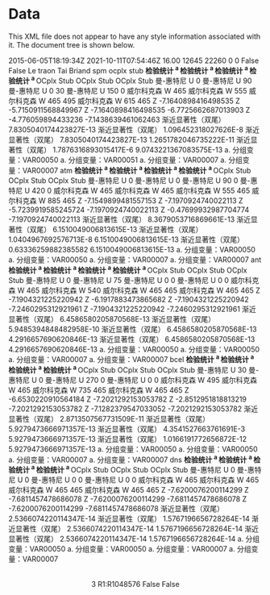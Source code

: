 # Data
This XML file does not appear to have any style information associated with it. The document tree is shown below.
<?mso-application progid="Excel.Sheet"?>
<Workbook xmlns="urn:schemas-microsoft-com:office:spreadsheet" xmlns:o="urn:schemas-microsoft-com:office:office" xmlns:x="urn:schemas-microsoft-com:office:excel" xmlns:ss="urn:schemas-microsoft-com:office:spreadsheet" xmlns:html="http://www.w3.org/TR/REC-html40">
<DocumentProperties xmlns="urn:schemas-microsoft-com:office:office">
<Created>2015-06-05T18:19:34Z</Created>
<LastSaved>2021-10-11T07:54:46Z</LastSaved>
<Version>16.00</Version>
</DocumentProperties>
<OfficeDocumentSettings xmlns="urn:schemas-microsoft-com:office:office">
<AllowPNG/>
<RemovePersonalInformation/>
</OfficeDocumentSettings>
<ExcelWorkbook xmlns="urn:schemas-microsoft-com:office:excel">
<WindowHeight>12645</WindowHeight>
<WindowWidth>22260</WindowWidth>
<WindowTopX>0</WindowTopX>
<WindowTopY>0</WindowTopY>
<ProtectStructure>False</ProtectStructure>
<ProtectWindows>False</ProtectWindows>
</ExcelWorkbook>
<Styles>
<Style ss:ID="Default" ss:Name="Normal">
<Alignment ss:Vertical="Bottom"/>
<Borders/>
<Font ss:FontName="等线" x:CharSet="134" ss:Size="11" ss:Color="#000000"/>
<Interior/>
<NumberFormat/>
<Protection/>
</Style>
<Style ss:ID="s16" ss:Name="常规_和图论对比的曼惠特尼检验">
<Alignment ss:Vertical="Bottom"/>
<Borders/>
<Font ss:FontName="Arial" x:Family="Swiss"/>
<Interior/>
<NumberFormat/>
<Protection/>
</Style>
<Style ss:ID="s19" ss:Parent="s16">
<Alignment ss:Horizontal="Left" ss:Vertical="Bottom" ss:WrapText="1"/>
<Borders>
<Border ss:Position="Bottom" ss:LineStyle="Continuous" ss:Weight="1" ss:Color="#993366"/>
</Borders>
<Font ss:FontName="MingLiU" x:Family="Modern" ss:Size="9" ss:Color="#333399"/>
</Style>
<Style ss:ID="s20" ss:Parent="s16">
<Alignment ss:Horizontal="Center" ss:Vertical="Bottom" ss:WrapText="1"/>
<Borders>
<Border ss:Position="Bottom" ss:LineStyle="Continuous" ss:Weight="1" ss:Color="#993366"/>
<Border ss:Position="Right" ss:LineStyle="Continuous" ss:Weight="1" ss:Color="#333333"/>
</Borders>
<Font ss:FontName="MingLiU" x:Family="Modern" ss:Size="9" ss:Color="#333399"/>
</Style>
<Style ss:ID="s21" ss:Parent="s16">
<Alignment ss:Horizontal="Center" ss:Vertical="Bottom" ss:WrapText="1"/>
<Borders>
<Border ss:Position="Bottom" ss:LineStyle="Continuous" ss:Weight="1" ss:Color="#993366"/>
<Border ss:Position="Left" ss:LineStyle="Continuous" ss:Weight="1" ss:Color="#333333"/>
</Borders>
<Font ss:FontName="MingLiU" x:Family="Modern" ss:Size="9" ss:Color="#333399"/>
</Style>
<Style ss:ID="s22" ss:Parent="s16">
<Alignment ss:Horizontal="Left" ss:Vertical="Top" ss:WrapText="1"/>
<Borders>
<Border ss:Position="Bottom" ss:LineStyle="Continuous" ss:Weight="1" ss:Color="#C0C0C0"/>
<Border ss:Position="Top" ss:LineStyle="Continuous" ss:Weight="1" ss:Color="#993366"/>
</Borders>
<Font ss:FontName="MingLiU" x:Family="Modern" ss:Size="9" ss:Color="#333399"/>
<Interior ss:Color="#CCCCFF" ss:Pattern="Solid"/>
</Style>
<Style ss:ID="s23" ss:Parent="s16">
<Alignment ss:Horizontal="Right" ss:Vertical="Top"/>
<Borders>
<Border ss:Position="Bottom" ss:LineStyle="Continuous" ss:Weight="1" ss:Color="#C0C0C0"/>
<Border ss:Position="Top" ss:LineStyle="Continuous" ss:Weight="1" ss:Color="#993366"/>
</Borders>
<Font ss:FontName="MingLiU" x:Family="Modern" ss:Size="9" ss:Color="#993300"/>
<NumberFormat ss:Format="###0.000"/>
</Style>
<Style ss:ID="s24" ss:Parent="s16">
<Alignment ss:Horizontal="Right" ss:Vertical="Top"/>
<Borders>
<Border ss:Position="Bottom" ss:LineStyle="Continuous" ss:Weight="1" ss:Color="#C0C0C0"/>
<Border ss:Position="Right" ss:LineStyle="Continuous" ss:Weight="1" ss:Color="#333333"/>
<Border ss:Position="Top" ss:LineStyle="Continuous" ss:Weight="1" ss:Color="#993366"/>
</Borders>
<Font ss:FontName="MingLiU" x:Family="Modern" ss:Size="9" ss:Color="#993300"/>
<NumberFormat ss:Format="###0.000"/>
</Style>
<Style ss:ID="s25" ss:Parent="s16">
<Alignment ss:Horizontal="Right" ss:Vertical="Top"/>
<Borders>
<Border ss:Position="Bottom" ss:LineStyle="Continuous" ss:Weight="1" ss:Color="#C0C0C0"/>
<Border ss:Position="Left" ss:LineStyle="Continuous" ss:Weight="1" ss:Color="#333333"/>
<Border ss:Position="Top" ss:LineStyle="Continuous" ss:Weight="1" ss:Color="#993366"/>
</Borders>
<Font ss:FontName="MingLiU" x:Family="Modern" ss:Size="9" ss:Color="#993300"/>
<NumberFormat ss:Format="###0.000"/>
</Style>
<Style ss:ID="s26" ss:Parent="s16">
<Alignment ss:Horizontal="Left" ss:Vertical="Top" ss:WrapText="1"/>
<Borders>
<Border ss:Position="Bottom" ss:LineStyle="Continuous" ss:Weight="1" ss:Color="#C0C0C0"/>
<Border ss:Position="Top" ss:LineStyle="Continuous" ss:Weight="1" ss:Color="#C0C0C0"/>
</Borders>
<Font ss:FontName="MingLiU" x:Family="Modern" ss:Size="9" ss:Color="#333399"/>
<Interior ss:Color="#CCCCFF" ss:Pattern="Solid"/>
</Style>
<Style ss:ID="s27" ss:Parent="s16">
<Alignment ss:Horizontal="Right" ss:Vertical="Top"/>
<Borders>
<Border ss:Position="Bottom" ss:LineStyle="Continuous" ss:Weight="1" ss:Color="#C0C0C0"/>
<Border ss:Position="Top" ss:LineStyle="Continuous" ss:Weight="1" ss:Color="#C0C0C0"/>
</Borders>
<Font ss:FontName="MingLiU" x:Family="Modern" ss:Size="9" ss:Color="#993300"/>
<NumberFormat ss:Format="###0.000"/>
</Style>
<Style ss:ID="s28" ss:Parent="s16">
<Alignment ss:Horizontal="Right" ss:Vertical="Top"/>
<Borders>
<Border ss:Position="Bottom" ss:LineStyle="Continuous" ss:Weight="1" ss:Color="#C0C0C0"/>
<Border ss:Position="Right" ss:LineStyle="Continuous" ss:Weight="1" ss:Color="#333333"/>
<Border ss:Position="Top" ss:LineStyle="Continuous" ss:Weight="1" ss:Color="#C0C0C0"/>
</Borders>
<Font ss:FontName="MingLiU" x:Family="Modern" ss:Size="9" ss:Color="#993300"/>
<NumberFormat ss:Format="###0.000"/>
</Style>
<Style ss:ID="s29" ss:Parent="s16">
<Alignment ss:Horizontal="Right" ss:Vertical="Top"/>
<Borders>
<Border ss:Position="Bottom" ss:LineStyle="Continuous" ss:Weight="1" ss:Color="#C0C0C0"/>
<Border ss:Position="Left" ss:LineStyle="Continuous" ss:Weight="1" ss:Color="#333333"/>
<Border ss:Position="Top" ss:LineStyle="Continuous" ss:Weight="1" ss:Color="#C0C0C0"/>
</Borders>
<Font ss:FontName="MingLiU" x:Family="Modern" ss:Size="9" ss:Color="#993300"/>
<NumberFormat ss:Format="###0.000"/>
</Style>
<Style ss:ID="s30" ss:Parent="s16">
<Alignment ss:Horizontal="Left" ss:Vertical="Top" ss:WrapText="1"/>
<Borders>
<Border ss:Position="Bottom" ss:LineStyle="Continuous" ss:Weight="1" ss:Color="#993366"/>
<Border ss:Position="Top" ss:LineStyle="Continuous" ss:Weight="1" ss:Color="#C0C0C0"/>
</Borders>
<Font ss:FontName="MingLiU" x:Family="Modern" ss:Size="9" ss:Color="#333399"/>
<Interior ss:Color="#CCCCFF" ss:Pattern="Solid"/>
</Style>
<Style ss:ID="s31" ss:Parent="s16">
<Alignment ss:Horizontal="Right" ss:Vertical="Top"/>
<Borders>
<Border ss:Position="Bottom" ss:LineStyle="Continuous" ss:Weight="1" ss:Color="#993366"/>
<Border ss:Position="Top" ss:LineStyle="Continuous" ss:Weight="1" ss:Color="#C0C0C0"/>
</Borders>
<Font ss:FontName="MingLiU" x:Family="Modern" ss:Size="9" ss:Color="#993300"/>
<NumberFormat ss:Format="###0.000"/>
</Style>
<Style ss:ID="s32" ss:Parent="s16">
<Alignment ss:Horizontal="Right" ss:Vertical="Top"/>
<Borders>
<Border ss:Position="Bottom" ss:LineStyle="Continuous" ss:Weight="1" ss:Color="#993366"/>
<Border ss:Position="Right" ss:LineStyle="Continuous" ss:Weight="1" ss:Color="#333333"/>
<Border ss:Position="Top" ss:LineStyle="Continuous" ss:Weight="1" ss:Color="#C0C0C0"/>
</Borders>
<Font ss:FontName="MingLiU" x:Family="Modern" ss:Size="9" ss:Color="#993300"/>
<NumberFormat ss:Format="###0.000"/>
</Style>
<Style ss:ID="s33" ss:Parent="s16">
<Alignment ss:Horizontal="Right" ss:Vertical="Top"/>
<Borders>
<Border ss:Position="Bottom" ss:LineStyle="Continuous" ss:Weight="1" ss:Color="#993366"/>
<Border ss:Position="Left" ss:LineStyle="Continuous" ss:Weight="1" ss:Color="#333333"/>
<Border ss:Position="Top" ss:LineStyle="Continuous" ss:Weight="1" ss:Color="#C0C0C0"/>
</Borders>
<Font ss:FontName="MingLiU" x:Family="Modern" ss:Size="9" ss:Color="#993300"/>
<NumberFormat ss:Format="###0.000"/>
</Style>
<Style ss:ID="s34" ss:Parent="s16">
<Alignment ss:Horizontal="Left" ss:Vertical="Top" ss:WrapText="1"/>
<Borders/>
<Font ss:FontName="MingLiU" x:Family="Modern" ss:Size="9" ss:Color="#993300"/>
</Style>
<Style ss:ID="s35" ss:Parent="s16">
<Alignment ss:Horizontal="Left" ss:Vertical="Top" ss:WrapText="1"/>
<Borders/>
<Font ss:FontName="MingLiU" x:Family="Modern" ss:Size="9" ss:Color="#333399"/>
<Interior ss:Color="#CCCCFF" ss:Pattern="Solid"/>
</Style>
<Style ss:ID="s36" ss:Parent="s16">
<Alignment ss:Horizontal="Center" ss:Vertical="Center" ss:WrapText="1"/>
<Borders/>
<Font ss:FontName="PMingLiU" x:Family="Roman" ss:Size="11" ss:Color="#993300" ss:Bold="1"/>
</Style>
</Styles>
<Worksheet ss:Name="Sheet1">
<Table ss:ExpandedColumnCount="13" ss:ExpandedRowCount="41" x:FullColumns="1" x:FullRows="1" ss:DefaultColumnWidth="54" ss:DefaultRowHeight="14.25">
<Row>
<Cell>
<Data ss:Type="String">Le traon</Data>
</Cell>
<Cell ss:Index="6">
<Data ss:Type="String">Tai</Data>
</Cell>
<Cell ss:Index="10">
<Data ss:Type="String">Briand</Data>
</Cell>
</Row>
<Row>
<Cell>
<Data ss:Type="String">spm</Data>
</Cell>
<Cell>
<Data ss:Type="String">ocplx</Data>
</Cell>
<Cell ss:Index="4">
<Data ss:Type="String">stub</Data>
</Cell>
</Row>
<Row ss:Height="15.75">
<Cell ss:MergeAcross="1" ss:StyleID="s36">
<ss:Data xmlns="http://www.w3.org/TR/REC-html40" ss:Type="String">
<B>
<Font html:Color="#993300">检验统计</Font>
<Sup>
<Font html:Color="#993300">a</Font>
</Sup>
</B>
</ss:Data>
</Cell>
<Cell ss:MergeAcross="1" ss:StyleID="s36">
<ss:Data xmlns="http://www.w3.org/TR/REC-html40" ss:Type="String">
<B>
<Font html:Color="#993300">检验统计</Font>
<Sup>
<Font html:Color="#993300">a</Font>
</Sup>
</B>
</ss:Data>
</Cell>
<Cell ss:StyleID="s16"/>
<Cell ss:MergeAcross="2" ss:StyleID="s36">
<ss:Data xmlns="http://www.w3.org/TR/REC-html40" ss:Type="String">
<B>
<Font html:Color="#993300">检验统计</Font>
<Sup>
<Font html:Color="#993300">a</Font>
</Sup>
</B>
</ss:Data>
</Cell>
<Cell ss:StyleID="s16"/>
<Cell ss:MergeAcross="2" ss:StyleID="s36">
<ss:Data xmlns="http://www.w3.org/TR/REC-html40" ss:Type="String">
<B>
<Font html:Color="#993300">检验统计</Font>
<Sup>
<Font html:Color="#993300">a</Font>
</Sup>
</B>
</ss:Data>
</Cell>
<Cell ss:StyleID="s16"/>
</Row>
<Row>
<Cell ss:StyleID="s19">
<Data ss:Type="String"/>
</Cell>
<Cell ss:StyleID="s20">
<Data ss:Type="String">OCplx</Data>
</Cell>
<Cell ss:Index="4" ss:StyleID="s21">
<Data ss:Type="String">Stub</Data>
</Cell>
<Cell ss:StyleID="s16"/>
<Cell ss:StyleID="s19">
<Data ss:Type="String"/>
</Cell>
<Cell ss:StyleID="s20">
<Data ss:Type="String">OCplx</Data>
</Cell>
<Cell ss:StyleID="s21">
<Data ss:Type="String">Stub</Data>
</Cell>
<Cell ss:StyleID="s16"/>
<Cell ss:StyleID="s19">
<Data ss:Type="String"/>
</Cell>
<Cell ss:StyleID="s20">
<Data ss:Type="String">OCplx</Data>
</Cell>
<Cell ss:StyleID="s21">
<Data ss:Type="String">Stub</Data>
</Cell>
<Cell ss:StyleID="s16"/>
</Row>
<Row>
<Cell ss:StyleID="s22">
<Data ss:Type="String">曼-惠特尼 U</Data>
</Cell>
<Cell ss:StyleID="s23">
<Data ss:Type="Number">0</Data>
</Cell>
<Cell ss:StyleID="s22">
<Data ss:Type="String">曼-惠特尼 U</Data>
</Cell>
<Cell ss:StyleID="s23">
<Data ss:Type="Number">90</Data>
</Cell>
<Cell ss:StyleID="s16"/>
<Cell ss:StyleID="s22">
<Data ss:Type="String">曼-惠特尼 U</Data>
</Cell>
<Cell ss:StyleID="s24">
<Data ss:Type="Number">0</Data>
</Cell>
<Cell ss:StyleID="s25">
<Data ss:Type="Number">30</Data>
</Cell>
<Cell ss:StyleID="s16"/>
<Cell ss:StyleID="s22">
<Data ss:Type="String">曼-惠特尼 U</Data>
</Cell>
<Cell ss:StyleID="s24">
<Data ss:Type="Number">150</Data>
</Cell>
<Cell ss:StyleID="s25">
<Data ss:Type="Number">0</Data>
</Cell>
<Cell ss:StyleID="s16"/>
</Row>
<Row ss:Height="22.5">
<Cell ss:StyleID="s26">
<Data ss:Type="String">威尔科克森 W</Data>
</Cell>
<Cell ss:StyleID="s27">
<Data ss:Type="Number">465</Data>
</Cell>
<Cell ss:StyleID="s26">
<Data ss:Type="String">威尔科克森 W</Data>
</Cell>
<Cell ss:StyleID="s27">
<Data ss:Type="Number">555</Data>
</Cell>
<Cell ss:StyleID="s16"/>
<Cell ss:StyleID="s26">
<Data ss:Type="String">威尔科克森 W</Data>
</Cell>
<Cell ss:StyleID="s28">
<Data ss:Type="Number">465</Data>
</Cell>
<Cell ss:StyleID="s29">
<Data ss:Type="Number">495</Data>
</Cell>
<Cell ss:StyleID="s16"/>
<Cell ss:StyleID="s26">
<Data ss:Type="String">威尔科克森 W</Data>
</Cell>
<Cell ss:StyleID="s28">
<Data ss:Type="Number">615</Data>
</Cell>
<Cell ss:StyleID="s29">
<Data ss:Type="Number">465</Data>
</Cell>
<Cell ss:StyleID="s16"/>
</Row>
<Row>
<Cell ss:StyleID="s26">
<Data ss:Type="String">Z</Data>
</Cell>
<Cell ss:StyleID="s27">
<Data ss:Type="Number">-7.1640898416498535</Data>
</Cell>
<Cell ss:StyleID="s26">
<Data ss:Type="String">Z</Data>
</Cell>
<Cell ss:StyleID="s27">
<Data ss:Type="Number">-5.7150911568849967</Data>
</Cell>
<Cell ss:StyleID="s16"/>
<Cell ss:StyleID="s26">
<Data ss:Type="String">Z</Data>
</Cell>
<Cell ss:StyleID="s28">
<Data ss:Type="Number">-7.1640898416498535</Data>
</Cell>
<Cell ss:StyleID="s29">
<Data ss:Type="Number">-6.7725662687013903</Data>
</Cell>
<Cell ss:StyleID="s16"/>
<Cell ss:StyleID="s26">
<Data ss:Type="String">Z</Data>
</Cell>
<Cell ss:StyleID="s28">
<Data ss:Type="Number">-4.776059894433236</Data>
</Cell>
<Cell ss:StyleID="s29">
<Data ss:Type="Number">-7.1438639461062463</Data>
</Cell>
<Cell ss:StyleID="s16"/>
</Row>
<Row ss:Height="22.5">
<Cell ss:StyleID="s30">
<Data ss:Type="String">渐近显著性（双尾）</Data>
</Cell>
<Cell ss:StyleID="s31">
<Data ss:Type="Number">7.8305040174423827E-13</Data>
</Cell>
<Cell ss:StyleID="s30">
<Data ss:Type="String">渐近显著性（双尾）</Data>
</Cell>
<Cell ss:StyleID="s31">
<Data ss:Type="Number">1.096452318027626E-8</Data>
</Cell>
<Cell ss:StyleID="s16"/>
<Cell ss:StyleID="s30">
<Data ss:Type="String">渐近显著性（双尾）</Data>
</Cell>
<Cell ss:StyleID="s32">
<Data ss:Type="Number">7.8305040174423827E-13</Data>
</Cell>
<Cell ss:StyleID="s33">
<Data ss:Type="Number">1.2651782046735222E-11</Data>
</Cell>
<Cell ss:StyleID="s16"/>
<Cell ss:StyleID="s30">
<Data ss:Type="String">渐近显著性（双尾）</Data>
</Cell>
<Cell ss:StyleID="s32">
<Data ss:Type="Number">1.7876316893015417E-6</Data>
</Cell>
<Cell ss:StyleID="s33">
<Data ss:Type="Number">9.0743221367083575E-13</Data>
</Cell>
<Cell ss:StyleID="s16"/>
</Row>
<Row ss:Height="33.75">
<Cell ss:StyleID="s34">
<Data ss:Type="String">a. 分组变量：VAR00050</Data>
</Cell>
<Cell ss:StyleID="s34"/>
<Cell ss:StyleID="s34">
<Data ss:Type="String">a. 分组变量：VAR00051</Data>
</Cell>
<Cell ss:StyleID="s34"/>
<Cell ss:StyleID="s16"/>
<Cell ss:StyleID="s34">
<Data ss:Type="String">a. 分组变量：VAR00007</Data>
</Cell>
<Cell ss:StyleID="s34"/>
<Cell ss:StyleID="s34"/>
<Cell ss:StyleID="s16"/>
<Cell ss:StyleID="s34">
<Data ss:Type="String">a. 分组变量：VAR00007</Data>
</Cell>
<Cell ss:StyleID="s34"/>
<Cell ss:StyleID="s34"/>
<Cell ss:StyleID="s16"/>
</Row>
<Row>
<Cell ss:StyleID="s35">
<Data ss:Type="String">atm</Data>
</Cell>
</Row>
<Row ss:Height="15.75">
<Cell ss:MergeAcross="1" ss:StyleID="s36">
<ss:Data xmlns="http://www.w3.org/TR/REC-html40" ss:Type="String">
<B>
<Font html:Color="#993300">检验统计</Font>
<Sup>
<Font html:Color="#993300">a</Font>
</Sup>
</B>
</ss:Data>
</Cell>
<Cell ss:MergeAcross="1" ss:StyleID="s36">
<ss:Data xmlns="http://www.w3.org/TR/REC-html40" ss:Type="String">
<B>
<Font html:Color="#993300">检验统计</Font>
<Sup>
<Font html:Color="#993300">a</Font>
</Sup>
</B>
</ss:Data>
</Cell>
<Cell ss:StyleID="s16"/>
<Cell ss:MergeAcross="2" ss:StyleID="s36">
<ss:Data xmlns="http://www.w3.org/TR/REC-html40" ss:Type="String">
<B>
<Font html:Color="#993300">检验统计</Font>
<Sup>
<Font html:Color="#993300">a</Font>
</Sup>
</B>
</ss:Data>
</Cell>
<Cell ss:StyleID="s16"/>
<Cell ss:MergeAcross="2" ss:StyleID="s36">
<ss:Data xmlns="http://www.w3.org/TR/REC-html40" ss:Type="String">
<B>
<Font html:Color="#993300">检验统计</Font>
<Sup>
<Font html:Color="#993300">a</Font>
</Sup>
</B>
</ss:Data>
</Cell>
<Cell ss:StyleID="s16"/>
</Row>
<Row>
<Cell ss:StyleID="s19">
<Data ss:Type="String"/>
</Cell>
<Cell ss:StyleID="s20">
<Data ss:Type="String">OCplx</Data>
</Cell>
<Cell ss:Index="4" ss:StyleID="s21">
<Data ss:Type="String">Stub</Data>
</Cell>
<Cell ss:StyleID="s16"/>
<Cell ss:StyleID="s19">
<Data ss:Type="String"/>
</Cell>
<Cell ss:StyleID="s20">
<Data ss:Type="String">OCplx</Data>
</Cell>
<Cell ss:StyleID="s21">
<Data ss:Type="String">Stub</Data>
</Cell>
<Cell ss:StyleID="s16"/>
<Cell ss:StyleID="s19">
<Data ss:Type="String"/>
</Cell>
<Cell ss:StyleID="s20">
<Data ss:Type="String">OCplx</Data>
</Cell>
<Cell ss:StyleID="s21">
<Data ss:Type="String">Stub</Data>
</Cell>
<Cell ss:StyleID="s16"/>
</Row>
<Row>
<Cell ss:StyleID="s22">
<Data ss:Type="String">曼-惠特尼 U</Data>
</Cell>
<Cell ss:StyleID="s23">
<Data ss:Type="Number">0</Data>
</Cell>
<Cell ss:StyleID="s22">
<Data ss:Type="String">曼-惠特尼 U</Data>
</Cell>
<Cell ss:StyleID="s23">
<Data ss:Type="Number">0</Data>
</Cell>
<Cell ss:StyleID="s16"/>
<Cell ss:StyleID="s22">
<Data ss:Type="String">曼-惠特尼 U</Data>
</Cell>
<Cell ss:StyleID="s24">
<Data ss:Type="Number">90</Data>
</Cell>
<Cell ss:StyleID="s25">
<Data ss:Type="Number">0</Data>
</Cell>
<Cell ss:StyleID="s16"/>
<Cell ss:StyleID="s22">
<Data ss:Type="String">曼-惠特尼 U</Data>
</Cell>
<Cell ss:StyleID="s24">
<Data ss:Type="Number">420</Data>
</Cell>
<Cell ss:StyleID="s25">
<Data ss:Type="Number">0</Data>
</Cell>
<Cell ss:StyleID="s16"/>
</Row>
<Row ss:Height="22.5">
<Cell ss:StyleID="s26">
<Data ss:Type="String">威尔科克森 W</Data>
</Cell>
<Cell ss:StyleID="s27">
<Data ss:Type="Number">465</Data>
</Cell>
<Cell ss:StyleID="s26">
<Data ss:Type="String">威尔科克森 W</Data>
</Cell>
<Cell ss:StyleID="s27">
<Data ss:Type="Number">465</Data>
</Cell>
<Cell ss:StyleID="s16"/>
<Cell ss:StyleID="s26">
<Data ss:Type="String">威尔科克森 W</Data>
</Cell>
<Cell ss:StyleID="s28">
<Data ss:Type="Number">555</Data>
</Cell>
<Cell ss:StyleID="s29">
<Data ss:Type="Number">465</Data>
</Cell>
<Cell ss:StyleID="s16"/>
<Cell ss:StyleID="s26">
<Data ss:Type="String">威尔科克森 W</Data>
</Cell>
<Cell ss:StyleID="s28">
<Data ss:Type="Number">885</Data>
</Cell>
<Cell ss:StyleID="s29">
<Data ss:Type="Number">465</Data>
</Cell>
<Cell ss:StyleID="s16"/>
</Row>
<Row>
<Cell ss:StyleID="s26">
<Data ss:Type="String">Z</Data>
</Cell>
<Cell ss:StyleID="s27">
<Data ss:Type="Number">-7.1549899481557153</Data>
</Cell>
<Cell ss:StyleID="s26">
<Data ss:Type="String">Z</Data>
</Cell>
<Cell ss:StyleID="s27">
<Data ss:Type="Number">-7.1970924740022113</Data>
</Cell>
<Cell ss:StyleID="s16"/>
<Cell ss:StyleID="s26">
<Data ss:Type="String">Z</Data>
</Cell>
<Cell ss:StyleID="s28">
<Data ss:Type="Number">-5.7239919585245724</Data>
</Cell>
<Cell ss:StyleID="s29">
<Data ss:Type="Number">-7.1970924740022113</Data>
</Cell>
<Cell ss:StyleID="s16"/>
<Cell ss:StyleID="s26">
<Data ss:Type="String">Z</Data>
</Cell>
<Cell ss:StyleID="s28">
<Data ss:Type="Number">-0.47699932987704774</Data>
</Cell>
<Cell ss:StyleID="s29">
<Data ss:Type="Number">-7.1970924740022113</Data>
</Cell>
<Cell ss:StyleID="s16"/>
</Row>
<Row ss:Height="22.5">
<Cell ss:StyleID="s30">
<Data ss:Type="String">渐近显著性（双尾）</Data>
</Cell>
<Cell ss:StyleID="s31">
<Data ss:Type="Number">8.3679053716869661E-13</Data>
</Cell>
<Cell ss:StyleID="s30">
<Data ss:Type="String">渐近显著性（双尾）</Data>
</Cell>
<Cell ss:StyleID="s31">
<Data ss:Type="Number">6.1510049006813615E-13</Data>
</Cell>
<Cell ss:StyleID="s16"/>
<Cell ss:StyleID="s30">
<Data ss:Type="String">渐近显著性（双尾）</Data>
</Cell>
<Cell ss:StyleID="s32">
<Data ss:Type="Number">1.0404967692576713E-8</Data>
</Cell>
<Cell ss:StyleID="s33">
<Data ss:Type="Number">6.1510049006813615E-13</Data>
</Cell>
<Cell ss:StyleID="s16"/>
<Cell ss:StyleID="s30">
<Data ss:Type="String">渐近显著性（双尾）</Data>
</Cell>
<Cell ss:StyleID="s32">
<Data ss:Type="Number">0.63336259882385582</Data>
</Cell>
<Cell ss:StyleID="s33">
<Data ss:Type="Number">6.1510049006813615E-13</Data>
</Cell>
<Cell ss:StyleID="s16"/>
</Row>
<Row ss:Height="33.75">
<Cell ss:StyleID="s34">
<Data ss:Type="String">a. 分组变量：VAR00050</Data>
</Cell>
<Cell ss:StyleID="s34"/>
<Cell ss:StyleID="s34">
<Data ss:Type="String">a. 分组变量：VAR00050</Data>
</Cell>
<Cell ss:StyleID="s34"/>
<Cell ss:StyleID="s16"/>
<Cell ss:StyleID="s34">
<Data ss:Type="String">a. 分组变量：VAR00007</Data>
</Cell>
<Cell ss:StyleID="s34"/>
<Cell ss:StyleID="s34"/>
<Cell ss:StyleID="s16"/>
<Cell ss:StyleID="s34">
<Data ss:Type="String">a. 分组变量：VAR00007</Data>
</Cell>
<Cell ss:StyleID="s34"/>
<Cell ss:StyleID="s34"/>
<Cell ss:StyleID="s16"/>
</Row>
<Row>
<Cell ss:StyleID="s35">
<Data ss:Type="String">ant</Data>
</Cell>
</Row>
<Row ss:Height="15.75">
<Cell ss:MergeAcross="1" ss:StyleID="s36">
<ss:Data xmlns="http://www.w3.org/TR/REC-html40" ss:Type="String">
<B>
<Font html:Color="#993300">检验统计</Font>
<Sup>
<Font html:Color="#993300">a</Font>
</Sup>
</B>
</ss:Data>
</Cell>
<Cell ss:MergeAcross="1" ss:StyleID="s36">
<ss:Data xmlns="http://www.w3.org/TR/REC-html40" ss:Type="String">
<B>
<Font html:Color="#993300">检验统计</Font>
<Sup>
<Font html:Color="#993300">a</Font>
</Sup>
</B>
</ss:Data>
</Cell>
<Cell ss:StyleID="s16"/>
<Cell ss:MergeAcross="2" ss:StyleID="s36">
<ss:Data xmlns="http://www.w3.org/TR/REC-html40" ss:Type="String">
<B>
<Font html:Color="#993300">检验统计</Font>
<Sup>
<Font html:Color="#993300">a</Font>
</Sup>
</B>
</ss:Data>
</Cell>
<Cell ss:StyleID="s16"/>
<Cell ss:MergeAcross="2" ss:StyleID="s36">
<ss:Data xmlns="http://www.w3.org/TR/REC-html40" ss:Type="String">
<B>
<Font html:Color="#993300">检验统计</Font>
<Sup>
<Font html:Color="#993300">a</Font>
</Sup>
</B>
</ss:Data>
</Cell>
<Cell ss:StyleID="s16"/>
</Row>
<Row>
<Cell ss:StyleID="s19">
<Data ss:Type="String"/>
</Cell>
<Cell ss:StyleID="s20">
<Data ss:Type="String">OCplx</Data>
</Cell>
<Cell ss:Index="4" ss:StyleID="s21">
<Data ss:Type="String">Stub</Data>
</Cell>
<Cell ss:StyleID="s16"/>
<Cell ss:StyleID="s19">
<Data ss:Type="String"/>
</Cell>
<Cell ss:StyleID="s20">
<Data ss:Type="String">OCplx</Data>
</Cell>
<Cell ss:StyleID="s21">
<Data ss:Type="String">Stub</Data>
</Cell>
<Cell ss:StyleID="s16"/>
<Cell ss:StyleID="s19">
<Data ss:Type="String"/>
</Cell>
<Cell ss:StyleID="s20">
<Data ss:Type="String">OCplx</Data>
</Cell>
<Cell ss:StyleID="s21">
<Data ss:Type="String">Stub</Data>
</Cell>
<Cell ss:StyleID="s16"/>
</Row>
<Row>
<Cell ss:StyleID="s22">
<Data ss:Type="String">曼-惠特尼 U</Data>
</Cell>
<Cell ss:StyleID="s23">
<Data ss:Type="Number">0</Data>
</Cell>
<Cell ss:StyleID="s22">
<Data ss:Type="String">曼-惠特尼 U</Data>
</Cell>
<Cell ss:StyleID="s23">
<Data ss:Type="Number">75</Data>
</Cell>
<Cell ss:StyleID="s16"/>
<Cell ss:StyleID="s22">
<Data ss:Type="String">曼-惠特尼 U</Data>
</Cell>
<Cell ss:StyleID="s24">
<Data ss:Type="Number">0</Data>
</Cell>
<Cell ss:StyleID="s25">
<Data ss:Type="Number">0</Data>
</Cell>
<Cell ss:StyleID="s16"/>
<Cell ss:StyleID="s22">
<Data ss:Type="String">曼-惠特尼 U</Data>
</Cell>
<Cell ss:StyleID="s24">
<Data ss:Type="Number">0</Data>
</Cell>
<Cell ss:StyleID="s25">
<Data ss:Type="Number">0</Data>
</Cell>
<Cell ss:StyleID="s16"/>
</Row>
<Row ss:Height="22.5">
<Cell ss:StyleID="s26">
<Data ss:Type="String">威尔科克森 W</Data>
</Cell>
<Cell ss:StyleID="s27">
<Data ss:Type="Number">465</Data>
</Cell>
<Cell ss:StyleID="s26">
<Data ss:Type="String">威尔科克森 W</Data>
</Cell>
<Cell ss:StyleID="s27">
<Data ss:Type="Number">540</Data>
</Cell>
<Cell ss:StyleID="s16"/>
<Cell ss:StyleID="s26">
<Data ss:Type="String">威尔科克森 W</Data>
</Cell>
<Cell ss:StyleID="s28">
<Data ss:Type="Number">465</Data>
</Cell>
<Cell ss:StyleID="s29">
<Data ss:Type="Number">465</Data>
</Cell>
<Cell ss:StyleID="s16"/>
<Cell ss:StyleID="s26">
<Data ss:Type="String">威尔科克森 W</Data>
</Cell>
<Cell ss:StyleID="s28">
<Data ss:Type="Number">465</Data>
</Cell>
<Cell ss:StyleID="s29">
<Data ss:Type="Number">465</Data>
</Cell>
<Cell ss:StyleID="s16"/>
</Row>
<Row>
<Cell ss:StyleID="s26">
<Data ss:Type="String">Z</Data>
</Cell>
<Cell ss:StyleID="s27">
<Data ss:Type="Number">-7.1904321225220942</Data>
</Cell>
<Cell ss:StyleID="s26">
<Data ss:Type="String">Z</Data>
</Cell>
<Cell ss:StyleID="s27">
<Data ss:Type="Number">-6.1917883473865682</Data>
</Cell>
<Cell ss:StyleID="s16"/>
<Cell ss:StyleID="s26">
<Data ss:Type="String">Z</Data>
</Cell>
<Cell ss:StyleID="s28">
<Data ss:Type="Number">-7.1904321225220942</Data>
</Cell>
<Cell ss:StyleID="s29">
<Data ss:Type="Number">-7.2460295312921961</Data>
</Cell>
<Cell ss:StyleID="s16"/>
<Cell ss:StyleID="s26">
<Data ss:Type="String">Z</Data>
</Cell>
<Cell ss:StyleID="s28">
<Data ss:Type="Number">-7.1904321225220942</Data>
</Cell>
<Cell ss:StyleID="s29">
<Data ss:Type="Number">-7.2460295312921961</Data>
</Cell>
<Cell ss:StyleID="s16"/>
</Row>
<Row ss:Height="22.5">
<Cell ss:StyleID="s30">
<Data ss:Type="String">渐近显著性（双尾）</Data>
</Cell>
<Cell ss:StyleID="s31">
<Data ss:Type="Number">6.4586580205870568E-13</Data>
</Cell>
<Cell ss:StyleID="s30">
<Data ss:Type="String">渐近显著性（双尾）</Data>
</Cell>
<Cell ss:StyleID="s31">
<Data ss:Type="Number">5.9485394848482958E-10</Data>
</Cell>
<Cell ss:StyleID="s16"/>
<Cell ss:StyleID="s30">
<Data ss:Type="String">渐近显著性（双尾）</Data>
</Cell>
<Cell ss:StyleID="s32">
<Data ss:Type="Number">6.4586580205870568E-13</Data>
</Cell>
<Cell ss:StyleID="s33">
<Data ss:Type="Number">4.2916657690620846E-13</Data>
</Cell>
<Cell ss:StyleID="s16"/>
<Cell ss:StyleID="s30">
<Data ss:Type="String">渐近显著性（双尾）</Data>
</Cell>
<Cell ss:StyleID="s32">
<Data ss:Type="Number">6.4586580205870568E-13</Data>
</Cell>
<Cell ss:StyleID="s33">
<Data ss:Type="Number">4.2916657690620846E-13</Data>
</Cell>
<Cell ss:StyleID="s16"/>
</Row>
<Row ss:Height="33.75">
<Cell ss:StyleID="s34">
<Data ss:Type="String">a. 分组变量：VAR00050</Data>
</Cell>
<Cell ss:StyleID="s34"/>
<Cell ss:StyleID="s34">
<Data ss:Type="String">a. 分组变量：VAR00050</Data>
</Cell>
<Cell ss:StyleID="s34"/>
<Cell ss:StyleID="s16"/>
<Cell ss:StyleID="s34">
<Data ss:Type="String">a. 分组变量：VAR00007</Data>
</Cell>
<Cell ss:StyleID="s34"/>
<Cell ss:StyleID="s34"/>
<Cell ss:StyleID="s16"/>
<Cell ss:StyleID="s34">
<Data ss:Type="String">a. 分组变量：VAR00007</Data>
</Cell>
<Cell ss:StyleID="s34"/>
<Cell ss:StyleID="s34"/>
<Cell ss:StyleID="s16"/>
</Row>
<Row>
<Cell ss:StyleID="s35">
<Data ss:Type="String">bcel</Data>
</Cell>
</Row>
<Row ss:Height="15.75">
<Cell ss:MergeAcross="1" ss:StyleID="s36">
<ss:Data xmlns="http://www.w3.org/TR/REC-html40" ss:Type="String">
<B>
<Font html:Color="#993300">检验统计</Font>
<Sup>
<Font html:Color="#993300">a</Font>
</Sup>
</B>
</ss:Data>
</Cell>
<Cell ss:MergeAcross="1" ss:StyleID="s36">
<ss:Data xmlns="http://www.w3.org/TR/REC-html40" ss:Type="String">
<B>
<Font html:Color="#993300">检验统计</Font>
<Sup>
<Font html:Color="#993300">a</Font>
</Sup>
</B>
</ss:Data>
</Cell>
<Cell ss:StyleID="s16"/>
<Cell ss:MergeAcross="2" ss:StyleID="s36">
<ss:Data xmlns="http://www.w3.org/TR/REC-html40" ss:Type="String">
<B>
<Font html:Color="#993300">检验统计</Font>
<Sup>
<Font html:Color="#993300">a</Font>
</Sup>
</B>
</ss:Data>
</Cell>
<Cell ss:StyleID="s16"/>
<Cell ss:MergeAcross="2" ss:StyleID="s36">
<ss:Data xmlns="http://www.w3.org/TR/REC-html40" ss:Type="String">
<B>
<Font html:Color="#993300">检验统计</Font>
<Sup>
<Font html:Color="#993300">a</Font>
</Sup>
</B>
</ss:Data>
</Cell>
<Cell ss:StyleID="s16"/>
</Row>
<Row>
<Cell ss:StyleID="s19">
<Data ss:Type="String"/>
</Cell>
<Cell ss:StyleID="s20">
<Data ss:Type="String">OCplx</Data>
</Cell>
<Cell ss:Index="4" ss:StyleID="s21">
<Data ss:Type="String">Stub</Data>
</Cell>
<Cell ss:StyleID="s16"/>
<Cell ss:StyleID="s19">
<Data ss:Type="String"/>
</Cell>
<Cell ss:StyleID="s20">
<Data ss:Type="String">OCplx</Data>
</Cell>
<Cell ss:StyleID="s21">
<Data ss:Type="String">Stub</Data>
</Cell>
<Cell ss:StyleID="s16"/>
<Cell ss:StyleID="s19">
<Data ss:Type="String"/>
</Cell>
<Cell ss:StyleID="s20">
<Data ss:Type="String">OCplx</Data>
</Cell>
<Cell ss:StyleID="s21">
<Data ss:Type="String">Stub</Data>
</Cell>
<Cell ss:StyleID="s16"/>
</Row>
<Row>
<Cell ss:StyleID="s22">
<Data ss:Type="String">曼-惠特尼 U</Data>
</Cell>
<Cell ss:StyleID="s23">
<Data ss:Type="Number">30</Data>
</Cell>
<Cell ss:StyleID="s22">
<Data ss:Type="String">曼-惠特尼 U</Data>
</Cell>
<Cell ss:StyleID="s23">
<Data ss:Type="Number">0</Data>
</Cell>
<Cell ss:StyleID="s16"/>
<Cell ss:StyleID="s22">
<Data ss:Type="String">曼-惠特尼 U</Data>
</Cell>
<Cell ss:StyleID="s24">
<Data ss:Type="Number">270</Data>
</Cell>
<Cell ss:StyleID="s25">
<Data ss:Type="Number">0</Data>
</Cell>
<Cell ss:StyleID="s16"/>
<Cell ss:StyleID="s22">
<Data ss:Type="String">曼-惠特尼 U</Data>
</Cell>
<Cell ss:StyleID="s24">
<Data ss:Type="Number">0</Data>
</Cell>
<Cell ss:StyleID="s25">
<Data ss:Type="Number">0</Data>
</Cell>
<Cell ss:StyleID="s16"/>
</Row>
<Row ss:Height="22.5">
<Cell ss:StyleID="s26">
<Data ss:Type="String">威尔科克森 W</Data>
</Cell>
<Cell ss:StyleID="s27">
<Data ss:Type="Number">495</Data>
</Cell>
<Cell ss:StyleID="s26">
<Data ss:Type="String">威尔科克森 W</Data>
</Cell>
<Cell ss:StyleID="s27">
<Data ss:Type="Number">465</Data>
</Cell>
<Cell ss:StyleID="s16"/>
<Cell ss:StyleID="s26">
<Data ss:Type="String">威尔科克森 W</Data>
</Cell>
<Cell ss:StyleID="s28">
<Data ss:Type="Number">735</Data>
</Cell>
<Cell ss:StyleID="s29">
<Data ss:Type="Number">465</Data>
</Cell>
<Cell ss:StyleID="s16"/>
<Cell ss:StyleID="s26">
<Data ss:Type="String">威尔科克森 W</Data>
</Cell>
<Cell ss:StyleID="s28">
<Data ss:Type="Number">465</Data>
</Cell>
<Cell ss:StyleID="s29">
<Data ss:Type="Number">465</Data>
</Cell>
<Cell ss:StyleID="s16"/>
</Row>
<Row>
<Cell ss:StyleID="s26">
<Data ss:Type="String">Z</Data>
</Cell>
<Cell ss:StyleID="s27">
<Data ss:Type="Number">-6.6530220910564184</Data>
</Cell>
<Cell ss:StyleID="s26">
<Data ss:Type="String">Z</Data>
</Cell>
<Cell ss:StyleID="s27">
<Data ss:Type="Number">-7.2021292153053782</Data>
</Cell>
<Cell ss:StyleID="s16"/>
<Cell ss:StyleID="s26">
<Data ss:Type="String">Z</Data>
</Cell>
<Cell ss:StyleID="s28">
<Data ss:Type="Number">-2.8512951818813219</Data>
</Cell>
<Cell ss:StyleID="s29">
<Data ss:Type="Number">-7.2021292153053782</Data>
</Cell>
<Cell ss:StyleID="s16"/>
<Cell ss:StyleID="s26">
<Data ss:Type="String">Z</Data>
</Cell>
<Cell ss:StyleID="s28">
<Data ss:Type="Number">-7.1282379547033052</Data>
</Cell>
<Cell ss:StyleID="s29">
<Data ss:Type="Number">-7.2021292153053782</Data>
</Cell>
<Cell ss:StyleID="s16"/>
</Row>
<Row ss:Height="22.5">
<Cell ss:StyleID="s30">
<Data ss:Type="String">渐近显著性（双尾）</Data>
</Cell>
<Cell ss:StyleID="s31">
<Data ss:Type="Number">2.8713507567731509E-11</Data>
</Cell>
<Cell ss:StyleID="s30">
<Data ss:Type="String">渐近显著性（双尾）</Data>
</Cell>
<Cell ss:StyleID="s31">
<Data ss:Type="Number">5.9279473666971357E-13</Data>
</Cell>
<Cell ss:StyleID="s16"/>
<Cell ss:StyleID="s30">
<Data ss:Type="String">渐近显著性（双尾）</Data>
</Cell>
<Cell ss:StyleID="s32">
<Data ss:Type="Number">4.3541527663761691E-3</Data>
</Cell>
<Cell ss:StyleID="s33">
<Data ss:Type="Number">5.9279473666971357E-13</Data>
</Cell>
<Cell ss:StyleID="s16"/>
<Cell ss:StyleID="s30">
<Data ss:Type="String">渐近显著性（双尾）</Data>
</Cell>
<Cell ss:StyleID="s32">
<Data ss:Type="Number">1.0166191772656872E-12</Data>
</Cell>
<Cell ss:StyleID="s33">
<Data ss:Type="Number">5.9279473666971357E-13</Data>
</Cell>
<Cell ss:StyleID="s16"/>
</Row>
<Row ss:Height="33.75">
<Cell ss:StyleID="s34">
<Data ss:Type="String">a. 分组变量：VAR00050</Data>
</Cell>
<Cell ss:StyleID="s34"/>
<Cell ss:StyleID="s34">
<Data ss:Type="String">a. 分组变量：VAR00050</Data>
</Cell>
<Cell ss:StyleID="s34"/>
<Cell ss:StyleID="s16"/>
<Cell ss:StyleID="s34">
<Data ss:Type="String">a. 分组变量：VAR00007</Data>
</Cell>
<Cell ss:StyleID="s34"/>
<Cell ss:StyleID="s34"/>
<Cell ss:StyleID="s16"/>
<Cell ss:StyleID="s34">
<Data ss:Type="String">a. 分组变量：VAR00007</Data>
</Cell>
<Cell ss:StyleID="s34"/>
<Cell ss:StyleID="s34"/>
<Cell ss:StyleID="s16"/>
</Row>
<Row>
<Cell ss:StyleID="s35">
<Data ss:Type="String">dns</Data>
</Cell>
</Row>
<Row ss:Height="15.75">
<Cell ss:MergeAcross="1" ss:StyleID="s36">
<ss:Data xmlns="http://www.w3.org/TR/REC-html40" ss:Type="String">
<B>
<Font html:Color="#993300">检验统计</Font>
<Sup>
<Font html:Color="#993300">a</Font>
</Sup>
</B>
</ss:Data>
</Cell>
<Cell ss:MergeAcross="1" ss:StyleID="s36">
<ss:Data xmlns="http://www.w3.org/TR/REC-html40" ss:Type="String">
<B>
<Font html:Color="#993300">检验统计</Font>
<Sup>
<Font html:Color="#993300">a</Font>
</Sup>
</B>
</ss:Data>
</Cell>
<Cell ss:StyleID="s16"/>
<Cell ss:MergeAcross="2" ss:StyleID="s36">
<ss:Data xmlns="http://www.w3.org/TR/REC-html40" ss:Type="String">
<B>
<Font html:Color="#993300">检验统计</Font>
<Sup>
<Font html:Color="#993300">a</Font>
</Sup>
</B>
</ss:Data>
</Cell>
<Cell ss:StyleID="s16"/>
<Cell ss:MergeAcross="2" ss:StyleID="s36">
<ss:Data xmlns="http://www.w3.org/TR/REC-html40" ss:Type="String">
<B>
<Font html:Color="#993300">检验统计</Font>
<Sup>
<Font html:Color="#993300">a</Font>
</Sup>
</B>
</ss:Data>
</Cell>
<Cell ss:StyleID="s16"/>
</Row>
<Row>
<Cell ss:StyleID="s19">
<Data ss:Type="String"/>
</Cell>
<Cell ss:StyleID="s20">
<Data ss:Type="String">OCplx</Data>
</Cell>
<Cell ss:Index="4" ss:StyleID="s21">
<Data ss:Type="String">Stub</Data>
</Cell>
<Cell ss:StyleID="s16"/>
<Cell ss:StyleID="s19">
<Data ss:Type="String"/>
</Cell>
<Cell ss:StyleID="s20">
<Data ss:Type="String">OCplx</Data>
</Cell>
<Cell ss:StyleID="s21">
<Data ss:Type="String">Stub</Data>
</Cell>
<Cell ss:StyleID="s16"/>
<Cell ss:StyleID="s19">
<Data ss:Type="String"/>
</Cell>
<Cell ss:StyleID="s20">
<Data ss:Type="String">OCplx</Data>
</Cell>
<Cell ss:StyleID="s21">
<Data ss:Type="String">Stub</Data>
</Cell>
<Cell ss:StyleID="s16"/>
</Row>
<Row>
<Cell ss:StyleID="s22">
<Data ss:Type="String">曼-惠特尼 U</Data>
</Cell>
<Cell ss:StyleID="s23">
<Data ss:Type="Number">0</Data>
</Cell>
<Cell ss:StyleID="s22">
<Data ss:Type="String">曼-惠特尼 U</Data>
</Cell>
<Cell ss:StyleID="s23">
<Data ss:Type="Number">0</Data>
</Cell>
<Cell ss:StyleID="s16"/>
<Cell ss:StyleID="s22">
<Data ss:Type="String">曼-惠特尼 U</Data>
</Cell>
<Cell ss:StyleID="s24">
<Data ss:Type="Number">0</Data>
</Cell>
<Cell ss:StyleID="s25">
<Data ss:Type="Number">0</Data>
</Cell>
<Cell ss:StyleID="s16"/>
<Cell ss:StyleID="s22">
<Data ss:Type="String">曼-惠特尼 U</Data>
</Cell>
<Cell ss:StyleID="s24">
<Data ss:Type="Number">0</Data>
</Cell>
<Cell ss:StyleID="s25">
<Data ss:Type="Number">0</Data>
</Cell>
<Cell ss:StyleID="s16"/>
</Row>
<Row ss:Height="22.5">
<Cell ss:StyleID="s26">
<Data ss:Type="String">威尔科克森 W</Data>
</Cell>
<Cell ss:StyleID="s27">
<Data ss:Type="Number">465</Data>
</Cell>
<Cell ss:StyleID="s26">
<Data ss:Type="String">威尔科克森 W</Data>
</Cell>
<Cell ss:StyleID="s27">
<Data ss:Type="Number">465</Data>
</Cell>
<Cell ss:StyleID="s16"/>
<Cell ss:StyleID="s26">
<Data ss:Type="String">威尔科克森 W</Data>
</Cell>
<Cell ss:StyleID="s28">
<Data ss:Type="Number">465</Data>
</Cell>
<Cell ss:StyleID="s29">
<Data ss:Type="Number">465</Data>
</Cell>
<Cell ss:StyleID="s16"/>
<Cell ss:StyleID="s26">
<Data ss:Type="String">威尔科克森 W</Data>
</Cell>
<Cell ss:StyleID="s28">
<Data ss:Type="Number">465</Data>
</Cell>
<Cell ss:StyleID="s29">
<Data ss:Type="Number">465</Data>
</Cell>
<Cell ss:StyleID="s16"/>
</Row>
<Row>
<Cell ss:StyleID="s26">
<Data ss:Type="String">Z</Data>
</Cell>
<Cell ss:StyleID="s27">
<Data ss:Type="Number">-7.6200076200114299</Data>
</Cell>
<Cell ss:StyleID="s26">
<Data ss:Type="String">Z</Data>
</Cell>
<Cell ss:StyleID="s27">
<Data ss:Type="Number">-7.6811457478686078</Data>
</Cell>
<Cell ss:StyleID="s16"/>
<Cell ss:StyleID="s26">
<Data ss:Type="String">Z</Data>
</Cell>
<Cell ss:StyleID="s28">
<Data ss:Type="Number">-7.6200076200114299</Data>
</Cell>
<Cell ss:StyleID="s29">
<Data ss:Type="Number">-7.6811457478686078</Data>
</Cell>
<Cell ss:StyleID="s16"/>
<Cell ss:StyleID="s26">
<Data ss:Type="String">Z</Data>
</Cell>
<Cell ss:StyleID="s28">
<Data ss:Type="Number">-7.6200076200114299</Data>
</Cell>
<Cell ss:StyleID="s29">
<Data ss:Type="Number">-7.6811457478686078</Data>
</Cell>
<Cell ss:StyleID="s16"/>
</Row>
<Row ss:Height="22.5">
<Cell ss:StyleID="s30">
<Data ss:Type="String">渐近显著性（双尾）</Data>
</Cell>
<Cell ss:StyleID="s31">
<Data ss:Type="Number">2.5366074220114347E-14</Data>
</Cell>
<Cell ss:StyleID="s30">
<Data ss:Type="String">渐近显著性（双尾）</Data>
</Cell>
<Cell ss:StyleID="s31">
<Data ss:Type="Number">1.5767196656728264E-14</Data>
</Cell>
<Cell ss:StyleID="s16"/>
<Cell ss:StyleID="s30">
<Data ss:Type="String">渐近显著性（双尾）</Data>
</Cell>
<Cell ss:StyleID="s32">
<Data ss:Type="Number">2.5366074220114347E-14</Data>
</Cell>
<Cell ss:StyleID="s33">
<Data ss:Type="Number">1.5767196656728264E-14</Data>
</Cell>
<Cell ss:StyleID="s16"/>
<Cell ss:StyleID="s30">
<Data ss:Type="String">渐近显著性（双尾）</Data>
</Cell>
<Cell ss:StyleID="s32">
<Data ss:Type="Number">2.5366074220114347E-14</Data>
</Cell>
<Cell ss:StyleID="s33">
<Data ss:Type="Number">1.5767196656728264E-14</Data>
</Cell>
<Cell ss:StyleID="s16"/>
</Row>
<Row ss:Height="33.75">
<Cell ss:StyleID="s34">
<Data ss:Type="String">a. 分组变量：VAR00050</Data>
</Cell>
<Cell ss:StyleID="s34"/>
<Cell ss:StyleID="s34">
<Data ss:Type="String">a. 分组变量：VAR00050</Data>
</Cell>
<Cell ss:StyleID="s34"/>
<Cell ss:StyleID="s16"/>
<Cell ss:StyleID="s34">
<Data ss:Type="String">a. 分组变量：VAR00007</Data>
</Cell>
<Cell ss:StyleID="s34"/>
<Cell ss:StyleID="s34"/>
<Cell ss:StyleID="s16"/>
<Cell ss:StyleID="s34">
<Data ss:Type="String">a. 分组变量：VAR00007</Data>
</Cell>
<Cell ss:StyleID="s34"/>
<Cell ss:StyleID="s34"/>
<Cell ss:StyleID="s16"/>
</Row>
</Table>
<WorksheetOptions xmlns="urn:schemas-microsoft-com:office:excel">
<PageSetup>
<Header x:Margin="0.3"/>
<Footer x:Margin="0.3"/>
<PageMargins x:Bottom="0.75" x:Left="0.7" x:Right="0.7" x:Top="0.75"/>
</PageSetup>
<Selected/>
<Panes>
<Pane>
<Number>3</Number>
<RangeSelection>R1:R1048576</RangeSelection>
</Pane>
</Panes>
<ProtectObjects>False</ProtectObjects>
<ProtectScenarios>False</ProtectScenarios>
</WorksheetOptions>
</Worksheet>
</Workbook>

